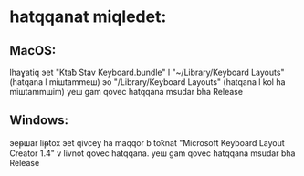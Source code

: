 # hatqqanat miqledet:

## MacOS:
lhaɣatiq эet "Ktaƀ Stav Keyboard.bundle" l "~/Library/Keyboard Layouts" (hatqana l miшtammeш) эo "/Library/Keyboard Layouts" (hatqana l kol ha miшtammшim)
yeш gam qovec hatqqana msudar bha Release

## Windows:
эeᵽшar liᵽtox эet qivcey ha maqqor b toꝁnat "Microsoft Keyboard Layout Creator 1.4" v livnot qovec hatqqana.
yeш gam qovec hatqqana msudar bha Release
